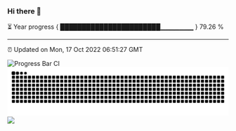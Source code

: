 ### Hi there 👋

⏳ Year progress { ███████████████████████▁▁▁▁▁▁▁ } 79.26 %

---

⏰ Updated on Mon, 17 Oct 2022 06:51:27 GMT

![Progress Bar CI](https://github.com/liununu/liununu/workflows/Progress%20Bar%20CI/badge.svg)![](https://raw.githubusercontent.com/L1cardo/L1cardo/main/assets/github-contribution-grid-snake.svg)![](https://raw.githubusercontent.com/seesaws/seesaws/main/assets/github-contribution-grid-snake.svg)
